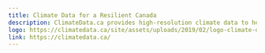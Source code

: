 ```yaml
---
title: Climate Data for a Resilient Canada
description: ClimateData.ca provides high-resolution climate data to help decision makers build a more resilient Canada.
logo: https://climatedata.ca/site/assets/uploads/2019/02/logo-climate-data-ca-1.png
link: https://climatedata.ca/
---
```

